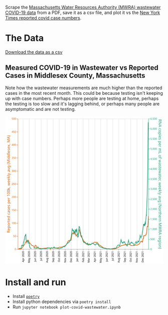 Scrape the [Massachusetts Water Resources Authority (MWRA) wastewater COVID-19 data](https://www.mwra.com/biobot/biobotdata.htm) from a PDF, save it as a csv file, and plot it vs the [New York Times reported covid case numbers](https://github.com/nytimes/covid-19-data).

# The Data

[Download the data as a csv](covid-19-wastewater.csv)

## Measured COVID-19 in Wastewater vs Reported Cases in Middlesex County, Massachusetts

Note how the wastewater measurements are much higher than the reported cases in the most recent month. This could be because testing isn't keeping up with case numbers. Perhaps more people are testing at home, perhaps the testing is too slow and it's lagging behind, or perhaps many people are asymptomatic and are not testing.

![A line graph, showing covid prevalence for the northern region in RNA copies/mL 7 day average over time. The most recent month, Dec 2021, has a spike 10x higher than any previous record. There are smaller peaks in April 2020 and December 2020 to February 2021 but they are dwarfed by the recent spike. It also shows the reported cases, which follow the trend of the wastewater measurements, except the most recent spike is about 1/5 the height](wastewater-vs-reported.svg "The Northern Region's covid prevalence")

# Install and run

- Install [`poetry`](https://python-poetry.org)
- Install python dependencies via `poetry install`
- Run `jupyter notebook plot-covid-wastewater.ipynb`
